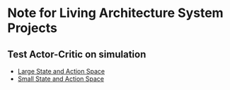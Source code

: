 # Note for Living Architecture System Projects

## Test Actor-Critic on simulation

* [Large State and Action Space](https://github.com/UWaterloo-ASL/LAS_Gym/blob/master/notebook/notebook_LASAgent_Actor_Critic.ipynb)
* [Small State and Action Space](https://github.com/UWaterloo-ASL/LAS_Gym/blob/master/notebook/notebook_LASAgent_Actor_Critic_SamllSize_System.ipynb)

